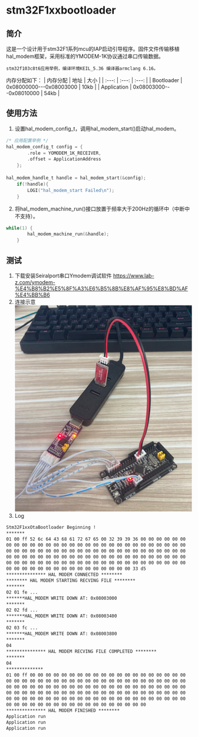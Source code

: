 # stm32F1xxbootloader
## 简介
这是一个设计用于stm32F1系列mcu的IAP启动引导程序。固件文件传输移植hal_modem框架，采用标准的YMODEM-1K协议通过串口传输数据。

    stm32f103c8t6应用举例，编译环境KEIL_5.36 编译器armclang 6.16。
内存分配如下：
| 内存分配 | 地址 | 大小 |
| :---: | :---: | :---: |
| Bootloader | 0x08000000---0x08003000 | 10kb |
| Application | 0x08003000---0x08010000 | 54kb |
## 使用方法
1. 设置hal_modem_config_t，调用hal_modem_start()启动hal_modem。
```c
/* 应用配置举例 */
hal_modem_config_t config = {
        .role = YOMODEM_1K_RECEIVER,
        .offset = ApplicationAddress
    };

hal_modem_handle_t handle = hal_modem_start(&config);
    if(!handle){
        LOGI("hal_modem_start Failed\n");
    }
```
2. 将hal_modem_machine_run()接口放置于频率大于200Hz的循环中（中断中不支持）。
```c
while(1) {
        hal_modem_machine_run(&handle);
    }
```   
## 测试
1. 下载安装Seiralport串口Ymodem调试软件
<https://www.lab-z.com/ymodem-%E4%B8%B2%E5%8F%A3%E6%B5%8B%E8%AF%95%E8%BD%AF%E4%BB%B6>
2. 连接示意
![示意](./_static/connect.jpg)
3. Log
```
Stm32F1xxOtaBootloader Beginning !
*******
01 00 ff 52 6c 64 43 68 61 72 67 65 00 32 39 39 36 00 00 00 00 00 00 00 00 00 00 00 00 00 00 00 00 00 00 00 00 00 00 00 00 00 00 00 00 00 00 00 00 00 00 00 00 00 00 00 00 00 00 00 00 00 00 00 00 00 00 00 00 00 00 00 00 00 00 00 00 00 00 00 00 00 00 00 00 00 00 00 00 00 00 00 00 00 00 00 00 00 00 00 00 00 00 00 00 00 00 00 00 00 00 00 00 00 00 00 00 00 00 00 00 00 00 00 00 00 00 00 00 00 00 33 d5 
*************** HAL MODEM CONNECTED ********
******** HAL MODEM STARTING RECVING FILE ********
*******
02 01 fe ...
*******HAL_MODEM WRITE DOWN AT: 0x08003000 
*******
02 02 fd ... 
*******HAL_MODEM WRITE DOWN AT: 0x08003400 
*******
02 03 fc ...
*******HAL_MODEM WRITE DOWN AT: 0x08003800 
*******
04 
*************** HAL MODEM RECVING FILE COMPLETED ********
*******
04 
**************
01 00 ff 00 00 00 00 00 00 00 00 00 00 00 00 00 00 00 00 00 00 00 00 00 00 00 00 00 00 00 00 00 00 00 00 00 00 00 00 00 00 00 00 00 00 00 00 00 00 00 00 00 00 00 00 00 00 00 00 00 00 00 00 00 00 00 00 00 00 00 00 00 00 00 00 00 00 00 00 00 00 00 00 00 00 00 00 00 00 00 00 00 00 00 00 00 00 00 00 00 00 00 00 00 00 00 00 00 00 00 00 00 00 00 00 00 00 00 00 00 00 00 00 00 00 00 00 00 00 00 00 00 00 
*************** HAL MODEM FINISHED ********
Application run
Application run
Application run
```
